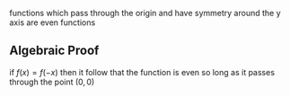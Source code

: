 functions which pass through the origin and have symmetry around the y axis are even functions

## Algebraic Proof
if $f(x)=f(-x)$ then it follow that the function is even so long as it passes through the point $(0,0)$